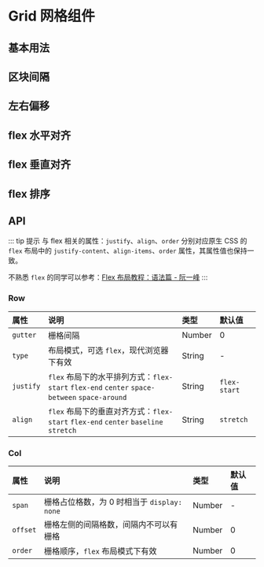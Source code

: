 # Grid 网格组件

## 基本用法

<Common-Democode title="" description="">
  <grid-demo1 />
  <highlight-code slot="codeText" lang="vue">
    <template>
      <div class="grid-demo-wrapper">
        <a-row>
          <a-col :span="12">col-12</a-col>
          <a-col :span="12">col-12</a-col>
        </a-row>
        <a-row>
          <a-col :span="8">col-8</a-col>
          <a-col :span="8">col-8</a-col>
          <a-col :span="8">col-8</a-col>
        </a-row>
        <a-row>
          <a-col :span="6">col-6</a-col>
          <a-col :span="6">col-6</a-col>
          <a-col :span="6">col-6</a-col>
          <a-col :span="6">col-6</a-col>
        </a-row>
      </div>
    </template>
    <style>
    .grid-demo-wrapper .col {
      color: #fff;
    }
    .grid-demo-wrapper h3 {
      margin-top: 30px;
      margin-bottom: 10px;
    }
    .grid-demo-wrapper .col:nth-child(2n) {
      background: #00a0e9;
    }
    .grid-demo-wrapper .col:nth-child(2n + 1) {
      background: rgba(0, 160, 233, 0.7);
    }
    </style>
  </highlight-code>
</Common-Democode>


## 区块间隔

<Common-Democode title="" description="">
  <grid-demo2 />
  <highlight-code slot="codeText" lang="vue">
    <template>
      <div class="grid-demo-wrapper">
        <a-row :gutter="24">
          <a-col :span="12">col-12</a-col>
          <a-col :span="12">col-12</a-col>
        </a-row>
        <a-row :gutter="24">
          <a-col :span="8">col-8</a-col>
          <a-col :span="8">col-8</a-col>
          <a-col :span="8">col-8</a-col>
        </a-row>
        <a-row :gutter="24">
          <a-col :span="6">col-6</a-col>
          <a-col :span="6">col-6</a-col>
          <a-col :span="6">col-6</a-col>
          <a-col :span="6">col-6</a-col>
        </a-row>
      </div>
    </template>
    <style>
    .grid-demo-wrapper .col {
      color: #fff;
    }
    .grid-demo-wrapper h3 {
      margin-top: 30px;
      margin-bottom: 10px;
    }
    .grid-demo-wrapper .col:nth-child(2n) {
      background: #00a0e9;
    }
    .grid-demo-wrapper .col:nth-child(2n + 1) {
      background: rgba(0, 160, 233, 0.7);
    }
    </style>
  </highlight-code>
</Common-Democode>


## 左右偏移

<Common-Democode title="" description="">
  <grid-demo3 />
  <highlight-code slot="codeText" lang="vue">
    <template>
      <div class="grid-demo-wrapper">
        <a-row>
          <a-col :span="8">col-8</a-col>
          <a-col :span="8" :offset="8">col-8 col-offset-8</a-col>
        </a-row>
        <a-row>
          <a-col :span="6" :offset="6">col-6 col-offset-6</a-col>
          <a-col :span="6" :offset="6">col-6 col-offset-6</a-col>
        </a-row>
        <a-row>
          <a-col :span="12" :offset="6">col-12 col-offset-6</a-col>
        </a-row>
      </div>
    </template>
    <style>
    .grid-demo-wrapper .col {
      color: #fff;
    }
    .grid-demo-wrapper h3 {
      margin-top: 30px;
      margin-bottom: 10px;
    }
    .grid-demo-wrapper .col:nth-child(2n) {
      background: #00a0e9;
    }
    .grid-demo-wrapper .col:nth-child(2n + 1) {
      background: rgba(0, 160, 233, 0.7);
    }
    </style>
  </highlight-code>
</Common-Democode>


## flex 水平对齐

<Common-Democode title="" description="">
  <grid-demo4 />
  <highlight-code slot="codeText" lang="vue">
    <template>
      <div class="grid-demo-wrapper">
        <p>子元素左对齐</p>
        <a-row type="flex" justify="flex-start">
          <a-col :span="4">col-4</a-col>
          <a-col :span="4">col-4</a-col>
          <a-col :span="4">col-4</a-col>
          <a-col :span="4">col-4</a-col>
        </a-row>
        <p>子元素居中</p>
        <a-row type="flex" justify="center">
          <a-col :span="4">col-4</a-col>
          <a-col :span="4">col-4</a-col>
          <a-col :span="4">col-4</a-col>
          <a-col :span="4">col-4</a-col>
        </a-row>
        <p>子元素右对齐</p>
        <a-row type="flex" justify="flex-end">
          <a-col :span="4">col-4</a-col>
          <a-col :span="4">col-4</a-col>
          <a-col :span="4">col-4</a-col>
          <a-col :span="4">col-4</a-col>
        </a-row>
        <p>子元素两端对齐，子元素之间的间隔都相等</p>
        <a-row type="flex" justify="space-between">
          <a-col :span="4">col-4</a-col>
          <a-col :span="4">col-4</a-col>
          <a-col :span="4">col-4</a-col>
          <a-col :span="4">col-4</a-col>
        </a-row>
        <p>子元素两侧的间隔相等，子元素之间的间隔比子元素与边框的间隔大一倍</p>
        <a-row type="flex" justify="space-around">
          <a-col :span="4">col-4</a-col>
          <a-col :span="4">col-4</a-col>
          <a-col :span="4">col-4</a-col>
          <a-col :span="4">col-4</a-col>
        </a-row>
      </div>
    </template>
  </highlight-code>
</Common-Democode>


## flex 垂直对齐

<Common-Democode title="" description="">
  <grid-demo5 />
  <highlight-code slot="codeText" lang="vue">
    <template>
      <div class="grid-demo-wrapper-5">
        <p>Align: flex-start</p>
        <a-row type="flex" align="flex-start" justify="center">
          <a-col :span="4">
            <p class="height-100">col-4</p>
          </a-col>
          <a-col :span="4">
            <p class="height-80">col-4</p>
          </a-col>
          <a-col :span="4">
            <p class="height-120">col-4</p>
          </a-col>
          <a-col :span="4">
            <p class="height-50">col-4</p>
          </a-col>
        </a-row>
        <p>Align: center</p>
        <a-row type="flex" align="center" justify="space-around">
          <a-col :span="4">
            <p class="height-100">col-4</p>
          </a-col>
          <a-col :span="4">
            <p class="height-80">col-4</p>
          </a-col>
          <a-col :span="4">
            <p class="height-120">col-4</p>
          </a-col>
          <a-col :span="4">
            <p class="height-50">col-4</p>
          </a-col>
        </a-row>
        <p>Align: flex-end</p>
        <a-row type="flex" align="flex-end" justify="space-between">
          <a-col :span="4">
            <p class="height-100">col-4</p>
          </a-col>
          <a-col :span="4">
            <p class="height-80">col-4</p>
          </a-col>
          <a-col :span="4">
            <p class="height-120">col-4</p>
          </a-col>
          <a-col :span="4">
            <p class="height-50">col-4</p>
          </a-col>
        </a-row>
      </div>
    </template>
  </highlight-code>
</Common-Democode>

## flex 排序

<Common-Democode title="" description="">
  <grid-demo6 />
  <highlight-code slot="codeText" lang="vue">
    <template>
      <div>
        <a-row type="flex">
          <a-col :span="6" :order="4">1 col-order-4</a-col>
          <a-col :span="6" :order="3">2 col-order-3</a-col>
          <a-col :span="6" :order="2">3 col-order-2</a-col>
          <a-col :span="6" :order="1">4 col-order-1</a-col>
        </a-row>
      </div>
    </template>
  </highlight-code>
</Common-Democode>


## API

::: tip 提示
与 flex 相关的属性：`justify`、`align`、`order` 分别对应原生 CSS 的 `flex` 布局中的 `justify-content`、`align-items`、`order` 属性，其属性值也保持一致。

不熟悉 `flex` 的同学可以参考：[Flex 布局教程：语法篇 - 阮一峰](http://www.ruanyifeng.com/blog/2015/07/flex-grammar.html)
:::

### Row

属性 |	说明	| 类型 |	默认值
:--- | :--- | :--- | :---
`gutter` | 栅格间隔 | Number | 0
`type`	| 布局模式，可选 `flex`，现代浏览器 下有效 |	String | -
`justify`	| `flex` 布局下的水平排列方式：`flex-start` `flex-end` `center` `space-between` `space-around` | String	| `flex-start`
`align` | `flex` 布局下的垂直对齐方式：`flex-start` `flex-end` `center` `baseline` `stretch` | String | `stretch`

### Col

属性 |	说明	| 类型 |	默认值
:--- | :--- | :--- | :---
`span` | 栅格占位格数，为 0 时相当于 `display: none` | Number | -
`offset` | 栅格左侧的间隔格数，间隔内不可以有栅格 | Number | 0
`order` | 栅格顺序，`flex` 布局模式下有效 | Number | 0
